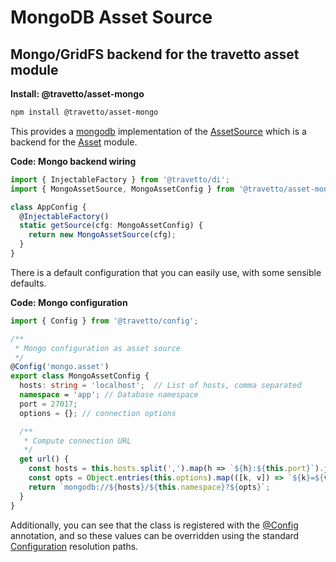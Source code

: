 <!-- This file was generated by the framweork and should not be modified directly -->
<!-- Please modify https://github.com/travetto/travetto/tree/master/module/asset-mongo/README.ts and execute "npm run docs" to rebuild -->
# MongoDB Asset Source
## Mongo/GridFS backend for the travetto asset module

**Install: @travetto/asset-mongo**
```bash
npm install @travetto/asset-mongo
```

This provides a [mongodb](https://mongodb.com) implementation of the [AssetSource](https://github.com/travetto/travetto/tree/master/module/asset/src/source.ts#L6) which is a backend for the  [Asset](https://github.com/travetto/travetto/tree/master/module/asset#readme "Modular library for storing and retrieving binary assets") module.  

**Code: Mongo backend wiring**
```typescript
import { InjectableFactory } from '@travetto/di';
import { MongoAssetSource, MongoAssetConfig } from '@travetto/asset-mongo';

class AppConfig {
  @InjectableFactory()
  static getSource(cfg: MongoAssetConfig) {
    return new MongoAssetSource(cfg);
  }
}
```

  
There is a default configuration that you can easily use, with some sensible defaults. 
  

**Code: Mongo configuration**
```typescript
import { Config } from '@travetto/config';

/**
 * Mongo configuration as asset source
 */
@Config('mongo.asset')
export class MongoAssetConfig {
  hosts: string = 'localhost';  // List of hosts, comma separated
  namespace = 'app'; // Database namespace
  port = 27017;
  options = {}; // connection options

  /**
   * Compute connection URL
   */
  get url() {
    const hosts = this.hosts.split(',').map(h => `${h}:${this.port}`).join(',');
    const opts = Object.entries(this.options).map(([k, v]) => `${k}=${v}`).join('&');
    return `mongodb://${hosts}/${this.namespace}?${opts}`;
  }
}
```

  
Additionally, you can see that the class is registered with the [@Config](https://github.com/travetto/travetto/tree/master/module/config/src/decorator.ts#L9) annotation, and so these values can be overridden using the standard [Configuration](https://github.com/travetto/travetto/tree/master/module/config#readme "Environment-aware config management using yaml files") resolution paths. 
